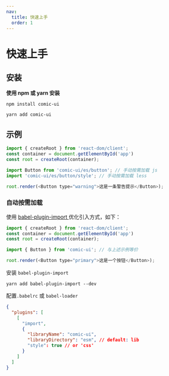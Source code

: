```yaml
---
nav:
  title: 快速上手
  order: 1
---
```


# 快速上手

## 安装

**使用 npm 或 yarn 安装**

```shell
npm install comic-ui
```

```shell
yarn add comic-ui
```

## 示例

```js
import { createRoot } from 'react-dom/client';
const container = document.getElementById('app')
const root = createRoot(container);

import Button from 'comic-ui/es/button'; // 手动按需加载 js
import 'comic-ui/es/button/style'; // 手动按需加载 less

root.render(<Button type="warning">这是一条警告提示</Button>);
```

### 自动按需加载

使用 [babel-plugin-import ](https://www.npmjs.com/package/babel-plugin-import) 优化引入方式，如下：

```js
import { createRoot } from 'react-dom/client';
const container = document.getElementById('app')
const root = createRoot(container);

import { Button } from 'comic-ui'; // 与上述示例等价

root.render(<Button type="primary">这是一个按钮</Button>);
```

安装 `babel-plugin-import`

```shell
yarn add babel-plugin-import --dev
```

配置`.babelrc` 或 `babel-loader`

```json
{
  "plugins": [
    [
      "import",
      {
        "libraryName": "comic-ui",
        "libraryDirectory": "esm", // default: lib
        "style": true // or 'css'
      }
    ]
  ]
}
```

